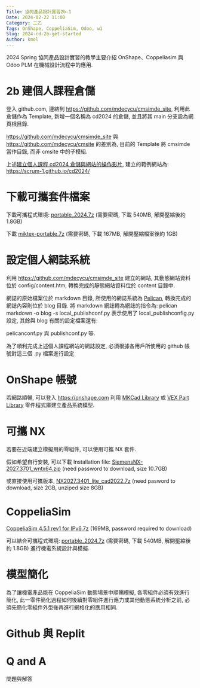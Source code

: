 ```yaml
---
Title: 協同產品設計實習2b-1
Date: 2024-02-22 11:00
Category: 二乙
Tags: OnShape, CoppeliaSim, Odoo, w1
Slug: 2024-cd-2b-get-started
Author: kmol
---
```


2024 Spring 協同產品設計實習的教學主要介紹 OnShape、Coppeliasim 與 Odoo PLM 在機械設計流程中的應用.

<!-- PELICAN_END_SUMMARY -->

# 2b 建個人課程倉儲
登入 github.com, 連結到 <https://github.com/mdecycu/cmsimde_site>, 利用此倉儲作為 Template, 新增一個名稱為 cd2024 的倉儲, 並且將其 main 分支設為網頁根目錄.

<https://github.com/mdecycu/cmsimde_site> 與 <https://github.com/mdecycu/cmsite> 的差別為, 目前的 Template 將 cmsimde 當作目錄, 而非 cmsite 中的子模組.

上述[建立個人課程 cd2024 倉儲與網站的操作影片], 建立的範例網站為: <https://scrum-1.github.io/cd2024/>

[建立個人課程 cd2024 倉儲與網站的操作影片]: https://nfuedu-my.sharepoint.com/:v:/g/personal/yen_nfu_edu_tw/ETTxsR2xBJ1Mg1Ikuz0lscEB5heQCnNRxTnzD1OPTkDPEA?nav=eyJyZWZlcnJhbEluZm8iOnsicmVmZXJyYWxBcHAiOiJPbmVEcml2ZUZvckJ1c2luZXNzIiwicmVmZXJyYWxBcHBQbGF0Zm9ybSI6IldlYiIsInJlZmVycmFsTW9kZSI6InZpZXciLCJyZWZlcnJhbFZpZXciOiJNeUZpbGVzTGlua0NvcHkifX0&e=bPQk4F

# 下載可攜套件檔案

下載可攜程式環境: [portable_2024.7z] (需要密碼, 下載 540MB, 解開壓縮後約 1.8GB)

下載 [miktex-portable.7z] (需要密碼, 下載 167MB, 解開壓縮檔案後約 1GB)

[portable_2024.7z]: http://229.cycu.org/portable_2024.7z
[miktex-portable.7z]: http://229.cycu.org/miktex-portable.7z

# 設定個人網誌系統
利用 <https://github.com/mdecycu/cmsimde_site> 建立的網站, 其動態網站資料位於 config/content.htm, 轉換完成的靜態網站資料位於 content 目錄中.

網誌的原始檔案位於 markdown 目錄, 所使用的網誌系統為 [Pelican], 轉換完成的網誌內容則位於 blog 目錄. 將 markdown 網誌轉為網誌的指令為: pelican markdown -o blog -s local_publishconf.py 表示使用了 local_publishconfig.py 設定, 其餘與 blog 有關的設定檔案還有:

pelicanconf.py 與 publishconf.py 等.

為了順利完成上述個人課程網站的網誌設定, 必須根據各用戶所使用的 github 帳號對這三個 .py 檔案進行設定.

[Pelican]: https://getpelican.com/

# OnShape 帳號
若網路順暢, 可以登入 <https://onshape.com> 利用 [MKCad Library] 或 [VEX Part Library] 零件程式庫建立產品系統模型.

[MKCad Library]: https://appstore.onshape.com/apps/Manufacturers%20Models/2ZT7X5D646R3LM3ZND7LGBTYRVM4SVH6CDDGM6I=/description
[VEX Part Library]: https://appstore.onshape.com/apps/Utilities/AXY4DAPNAXVQR7R5AGYM3AE34FEWJ5PI56RG4UI=/description

# 可攜 NX
若要在近端建立模擬用的零組件, 可以使用可攜 NX 套件.

假如希望自行安裝, 可以下載 Installation file: [SiemensNX-2027.3701_wntx64.zip] (need password to download, size 10.7GB)

或直接使用可攜版本, [NX2027.3401_lite_cad2022.7z] (need pasword to download, size 2GB, unziped size 8GB)

[SiemensNX-2027.3701_wntx64.zip]: http://229.cycu.org/SiemensNX-2027.3701_wntx64.zip
[NX2027.3401_lite_cad2022.7z]: http://229.cycu.org/NX2027.3401_lite_cad2022.7z

# CoppeliaSim
[CoppeliaSim 4.5.1 rev1 for IPv6.7z] (169MB, password required to download)

可以結合可攜程式環境: [portable_2024.7z] (需要密碼, 下載 540MB, 解開壓縮後約 1.8GB) 進行機電系統設計與模擬.

[CoppeliaSim 4.5.1 rev1 for IPv6.7z]: http://229.cycu.org/CoppeliaSimEdu_4.5.1_rev4_for_cd2023.7z
[portable_2024.7z]: http://229.cycu.org/portable_2024.7z

# 模型簡化
為了讓機電產品能在 CoppeliaSim 動態場景中順暢模擬, 各零組件必須有效進行簡化, 此一零件簡化過程如何後續對零組件進行應力或其他動態系統分析之前, 必須先簡化零組件外型後再進行網格化的應用相同.

# Github 與 Replit

# Q and A
問題與解答
